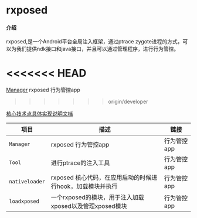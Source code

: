 # rxposed

#### 介绍
rxposed,是一个Android平台全局注入框架，通过ptrace zygote进程的方式，可以为我们提供ndk接口和java接口，并且可以通过管理程序，进行行为管控。

<<<<<<< HEAD
=======
[Manager](Manager/README.md)  rxposed 行为管控app
>>>>>>> origin/developer

[核心技术点具体实现说明文档](/document/DOC.md)

| 项目         | 描述                                    | 链接      |
|------------|---------------------------------------|---------|
| `Manager`  | rxposed 行为管控app                       | 行为管控app |
| `Tool`     | 进行ptrace的注入工具                         | 行为管控app |
| `nativeloader` | rxposed 核心代码，在应用启动的时候进行hook，加载模块并执行   | 行为管控app |
| `loadxposed` | 一个rxposed的模块，用于注入加载xposed以及管理xposed模块 | 行为管控app |


